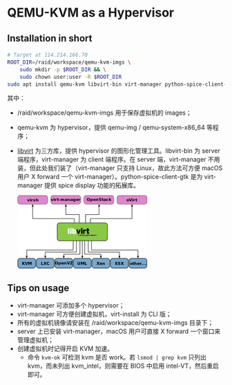 # QEMU-KVM as a Hypervisor

## Installation in short

```bash
# Target at 114.214.166.70
ROOT_DIR=/raid/workspace/qemu-kvm-imgs \
	sudo mkdir -p $ROOT_DIR && \
	sudo chown user:user -R $ROOT_DIR
sudo apt install qemu-kvm libvirt-bin virt-manager python-spice-client-gtk genisoimage
```

其中：

- /raid/workspace/qemu-kvm-imgs 用于保存虚拟机的 images；

- qemu-kvm 为 hypervisor，提供 qemu-img / qemu-system-x86_64 等程序；

- [libvirt](https://en.wikipedia.org/wiki/Libvirt) 为三方库，提供 hypervisor 的图形化管理工具。libvirt-bin 为 server 端程序，virt-manager 为 client 端程序。在 server 端，virt-manager 不用装，但此处我们装了（virt-manager 只支持 Linux，故此方法可方便 macOS 用户 X forward 一个 virt-manager）。python-spice-client-gtk 是为 virt-manager 提供 spice display 功能的拓展库。

  ![img](assets/300px-Libvirt_support.svg.png)

## Tips on usage

- virt-manager 可添加多个 hypervisor；
- virt-manager 可方便创建虚拟机，virt-install 为 CLI 版；
- 所有的虚拟机镜像请安装在 /raid/workspace/qemu-kvm-imgs 目录下；
- server 上已安装 virt-manager，macOS 用户可直接 X forward 一个窗口来管理虚拟机；
- 创建虚拟机时记得开启 KVM 加速。
  - 命令 `kvm-ok` 可检测 kvm 是否 work。若 `lsmod | grep kvm` 只列出 kvm，而未列出 kvm_intel，则需要在 BIOS 中启用 intel-VT，然后重启即可。

